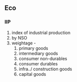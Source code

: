 ## Eco
### IIP
1. index of industrial production
2. by NSO
3. weightage - 
	1. primary goods
	2. intermediary goods
	3. consumer non-durables
	4. consumer durables
	5. infra../ construction goods
	6. capital goods